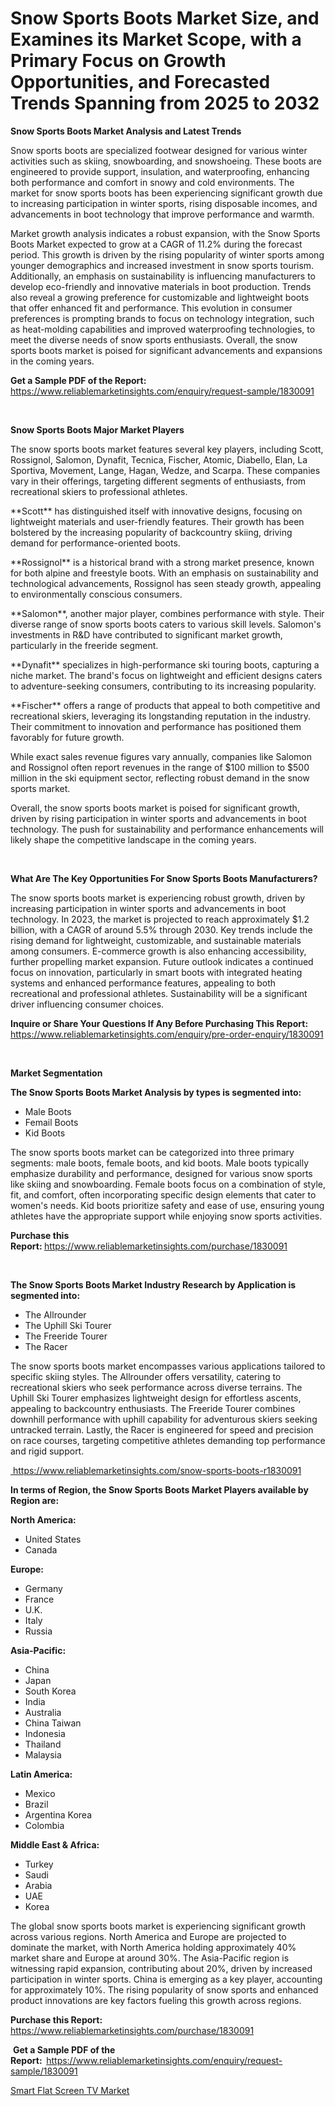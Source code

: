 <p><h1>Snow Sports Boots Market Size, and Examines its Market Scope, with a Primary Focus on Growth Opportunities, and Forecasted Trends Spanning from 2025 to 2032</h1></p><p><strong>Snow Sports Boots Market Analysis and Latest Trends</strong></p>
<p><p>Snow sports boots are specialized footwear designed for various winter activities such as skiing, snowboarding, and snowshoeing. These boots are engineered to provide support, insulation, and waterproofing, enhancing both performance and comfort in snowy and cold environments. The market for snow sports boots has been experiencing significant growth due to increasing participation in winter sports, rising disposable incomes, and advancements in boot technology that improve performance and warmth.</p><p>Market growth analysis indicates a robust expansion, with the Snow Sports Boots Market expected to grow at a CAGR of 11.2% during the forecast period. This growth is driven by the rising popularity of winter sports among younger demographics and increased investment in snow sports tourism. Additionally, an emphasis on sustainability is influencing manufacturers to develop eco-friendly and innovative materials in boot production. Trends also reveal a growing preference for customizable and lightweight boots that offer enhanced fit and performance. This evolution in consumer preferences is prompting brands to focus on technology integration, such as heat-molding capabilities and improved waterproofing technologies, to meet the diverse needs of snow sports enthusiasts. Overall, the snow sports boots market is poised for significant advancements and expansions in the coming years.</p></p>
<p><strong>Get a Sample PDF of the Report:&nbsp;</strong> <a href="https://www.reliablemarketinsights.com/enquiry/request-sample/1830091?utm_campaign=2010&utm_medium=2&utm_source=Github&utm_content=ia&utm_term=09022025&utm_id=snow-sports-boots">https://www.reliablemarketinsights.com/enquiry/request-sample/1830091</a></p>
<p>&nbsp;</p>
<p><strong>Snow Sports Boots Major Market Players</strong></p>
<p><p>The snow sports boots market features several key players, including Scott, Rossignol, Salomon, Dynafit, Tecnica, Fischer, Atomic, Diabello, Elan, La Sportiva, Movement, Lange, Hagan, Wedze, and Scarpa. These companies vary in their offerings, targeting different segments of enthusiasts, from recreational skiers to professional athletes.</p><p>**Scott** has distinguished itself with innovative designs, focusing on lightweight materials and user-friendly features. Their growth has been bolstered by the increasing popularity of backcountry skiing, driving demand for performance-oriented boots.</p><p>**Rossignol** is a historical brand with a strong market presence, known for both alpine and freestyle boots. With an emphasis on sustainability and technological advancements, Rossignol has seen steady growth, appealing to environmentally conscious consumers.</p><p>**Salomon**, another major player, combines performance with style. Their diverse range of snow sports boots caters to various skill levels. Salomon's investments in R&D have contributed to significant market growth, particularly in the freeride segment.</p><p>**Dynafit** specializes in high-performance ski touring boots, capturing a niche market. The brand's focus on lightweight and efficient designs caters to adventure-seeking consumers, contributing to its increasing popularity.</p><p>**Fischer** offers a range of products that appeal to both competitive and recreational skiers, leveraging its longstanding reputation in the industry. Their commitment to innovation and performance has positioned them favorably for future growth.</p><p>While exact sales revenue figures vary annually, companies like Salomon and Rossignol often report revenues in the range of $100 million to $500 million in the ski equipment sector, reflecting robust demand in the snow sports market.</p><p>Overall, the snow sports boots market is poised for significant growth, driven by rising participation in winter sports and advancements in boot technology. The push for sustainability and performance enhancements will likely shape the competitive landscape in the coming years.</p></p>
<p>&nbsp;</p>
<p><strong>What Are The Key Opportunities For Snow Sports Boots Manufacturers?</strong></p>
<p><p>The snow sports boots market is experiencing robust growth, driven by increasing participation in winter sports and advancements in boot technology. In 2023, the market is projected to reach approximately $1.2 billion, with a CAGR of around 5.5% through 2030. Key trends include the rising demand for lightweight, customizable, and sustainable materials among consumers. E-commerce growth is also enhancing accessibility, further propelling market expansion. Future outlook indicates a continued focus on innovation, particularly in smart boots with integrated heating systems and enhanced performance features, appealing to both recreational and professional athletes. Sustainability will be a significant driver influencing consumer choices.</p></p>
<p><strong>Inquire or Share Your Questions If Any Before Purchasing This Report:</strong> <a href="https://www.reliablemarketinsights.com/enquiry/pre-order-enquiry/1830091?utm_campaign=2010&utm_medium=2&utm_source=Github&utm_content=ia&utm_term=09022025&utm_id=snow-sports-boots">https://www.reliablemarketinsights.com/enquiry/pre-order-enquiry/1830091</a></p>
<p>&nbsp;</p>
<p><strong>Market Segmentation</strong></p>
<p><strong>The Snow Sports Boots Market Analysis by types is segmented into:</strong></p>
<p><ul><li>Male Boots</li><li>Femail Boots</li><li>Kid Boots</li></ul></p>
<p><p>The snow sports boots market can be categorized into three primary segments: male boots, female boots, and kid boots. Male boots typically emphasize durability and performance, designed for various snow sports like skiing and snowboarding. Female boots focus on a combination of style, fit, and comfort, often incorporating specific design elements that cater to women's needs. Kid boots prioritize safety and ease of use, ensuring young athletes have the appropriate support while enjoying snow sports activities.</p></p>
<p><strong>Purchase this Report:&nbsp;</strong><a href="https://www.reliablemarketinsights.com/purchase/1830091?utm_campaign=2010&utm_medium=2&utm_source=Github&utm_content=ia&utm_term=09022025&utm_id=snow-sports-boots">https://www.reliablemarketinsights.com/purchase/1830091</a></p>
<p>&nbsp;</p>
<p><strong>The Snow Sports Boots Market Industry Research by Application is segmented into:</strong></p>
<p><ul><li>The Allrounder</li><li>The Uphill Ski Tourer</li><li>The Freeride Tourer</li><li>The Racer</li></ul></p>
<p><p>The snow sports boots market encompasses various applications tailored to specific skiing styles. The Allrounder offers versatility, catering to recreational skiers who seek performance across diverse terrains. The Uphill Ski Tourer emphasizes lightweight design for effortless ascents, appealing to backcountry enthusiasts. The Freeride Tourer combines downhill performance with uphill capability for adventurous skiers seeking untracked terrain. Lastly, the Racer is engineered for speed and precision on race courses, targeting competitive athletes demanding top performance and rigid support.</p></p>
<p><a href="https://www.reliablemarketinsights.com/snow-sports-boots-r1830091?utm_campaign=2010&utm_medium=2&utm_source=Github&utm_content=ia&utm_term=09022025&utm_id=snow-sports-boots">&nbsp;https://www.reliablemarketinsights.com/snow-sports-boots-r1830091</a></p>
<p><strong>In terms of Region, the Snow Sports Boots Market Players available by Region are:</strong></p>
<p>
    <p> <strong> North America: </strong>
        <ul>
            <li>United States</li>
            <li>Canada</li>
        </ul>
        </p> 
    <p> <strong> Europe: </strong>
        <ul>
            <li>Germany</li>
            <li>France</li>
            <li>U.K.</li>
            <li>Italy</li>
            <li>Russia</li>
        </ul>
        </p> 
    <p> <strong> Asia-Pacific: </strong>
        <ul>
            <li>China</li>
            <li>Japan</li>
            <li>South Korea</li>
            <li>India</li>
            <li>Australia</li>
            <li>China Taiwan</li>
            <li>Indonesia</li>
            <li>Thailand</li>
            <li>Malaysia</li>
        </ul>
        </p> 
    <p> <strong> Latin America: </strong>
        <ul>
            <li>Mexico</li>
            <li>Brazil</li>
            <li>Argentina Korea</li>
            <li>Colombia</li>
        </ul>
        </p> 
    <p> <strong> Middle East & Africa: </strong>
        <ul>
            <li>Turkey</li>
            <li>Saudi</li>
            <li>Arabia</li>
            <li>UAE</li>
            <li>Korea</li>
        </ul>
    </p>
    </p>
<p><p>The global snow sports boots market is experiencing significant growth across various regions. North America and Europe are projected to dominate the market, with North America holding approximately 40% market share and Europe at around 30%. The Asia-Pacific region is witnessing rapid expansion, contributing about 20%, driven by increased participation in winter sports. China is emerging as a key player, accounting for approximately 10%. The rising popularity of snow sports and enhanced product innovations are key factors fueling this growth across regions.</p></p>
<p><strong>Purchase this Report: </strong><a href="https://www.reliablemarketinsights.com/purchase/1830091?utm_campaign=2010&utm_medium=2&utm_source=Github&utm_content=ia&utm_term=09022025&utm_id=snow-sports-boots">https://www.reliablemarketinsights.com/purchase/1830091</a></p>
<p>&nbsp;<strong>Get a Sample PDF of the Report:&nbsp;&nbsp;</strong><a href="https://www.reliablemarketinsights.com/enquiry/request-sample/1830091?utm_campaign=2010&utm_medium=2&utm_source=Github&utm_content=ia&utm_term=09022025&utm_id=snow-sports-boots">https://www.reliablemarketinsights.com/enquiry/request-sample/1830091</a></p>
<p><strong></strong></p>
<p><p><a href="https://github.com/ygfu6u/Market-Research-Report-List-1/blob/main/smart-flat-screen-tv-market.md?utm_campaign=2010&utm_medium=2&utm_source=Github&utm_content=ia&utm_term=09022025&utm_id=snow-sports-boots">Smart Flat Screen TV Market</a></p></p>